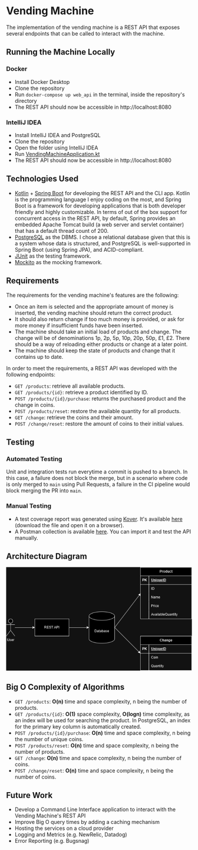 # Vending Machine

The implementation of the vending machine is a REST API that exposes several endpoints that can be called to interact with the machine.

## Running the Machine Locally

### Docker

- Install Docker Desktop
- Clone the repository
- Run `docker-compose up web_api` in the terminal, inside the repository's directory
- The REST API should now be accessible in http://localhost:8080

### IntelliJ IDEA

- Install IntelliJ IDEA and PostgreSQL
- Clone the repository
- Open the folder using IntelliJ IDEA
- Run [VendingMachineApplication.kt](/src/main/kotlin/diogoandrebotas/onfido/vendingmachine/VendingMachineApplication.kt)
- The REST API should now be accessible in http://localhost:8080

## Technologies Used

- [Kotlin](https://kotlinlang.org/) + [Spring Boot](https://spring.io/projects/spring-boot) for developing the REST API and the CLI app. Kotlin is the programming language I enjoy coding on the most, and Spring Boot is a framework for developing applications that is both developer friendly and highly customizable. In terms of out of the box support for concurrent access in the REST API, by default, Spring provides an embedded Apache Tomcat build (a web server and servlet container) that has a default thread count of 200.
- [PostgreSQL](https://www.postgresql.org/) as the DBMS. I chose a relational database given that this is a system whose data is structured, and PostgreSQL is well-supported in Spring Boot (using Spring JPA), and ACID-compliant.
- [JUnit](https://junit.org/junit5/) as the testing framework.
- [Mockito](https://site.mockito.org/) as the mocking framework.

## Requirements

The requirements for the vending machine's features are the following:
- Once an item is selected and the appropriate amount of money is inserted, the vending machine should return the correct product.
- It should also return change if too much money is provided, or ask for more money if insufficient funds have been inserted.
- The machine should take an initial load of products and change. The change will be of denominations 1p, 2p, 5p, 10p, 20p, 50p, £1, £2. There should be a way of reloading either products or change at a later point.
- The machine should keep the state of products and change that it contains up to date.

In order to meet the requirements, a REST API was developed with the following endpoints:
- `GET /products`: retrieve all available products.
- `GET /products/{id}`: retrieve a product identified by ID.
- `POST /products/{id}/purchase`: returns the purchased product and the change in coins.
- `POST /products/reset`: restore the available quantity for all products.
- `GET /change`: retrieve the coins and their amount.
- `POST /change/reset`: restore the amount of coins to their initial values.

## Testing

### Automated Testing

Unit and integration tests run everytime a commit is pushed to a branch. In this case, a failure does not block the merge, but in a scenario where code is only merged to `main` using Pull Requests, a failure in the CI pipeline would block merging the PR into `main`.

### Manual Testing

- A test coverage report was generated using [Kover](https://github.com/Kotlin/kotlinx-kover). It's available [here](/resources/kover_report.html) (download the file and open it on a browser).
- A Postman collection is available [here](/resources/postman_collection.json). You can import it and test the API manually.

## Architecture Diagram

![Architecture Diagram](/resources/architecture_diagram.drawio.png)

## Big O Complexity of Algorithms

- `GET /products`: **O(n)** time and space complexity, n being the number of products.
- `GET /products/{id}`: **O(1)** space complexity, **O(logn)** time complexity, as an index will be used for searching the product. In PostgreSQL, an index for the primary key column is automatically created.
- `POST /products/{id}/purchase`: **O(n)** time and space complexity, n being the number of unique coins.
- `POST /products/reset`: **O(n)** time and space complexity, n being the number of products.
- `GET /change`: **O(n)** time and space complexity, n being the number of coins.
- `POST /change/reset`:  **O(n)** time and space complexity, n being the number of coins.

## Future Work

- Develop a Command Line Interface application to interact with the Vending Machine's REST API
- Improve Big O query times by adding a caching mechanism
- Hosting the services on a cloud provider
- Logging and Metrics (e.g. NewRelic, Datadog)
- Error Reporting (e.g. Bugsnag)
